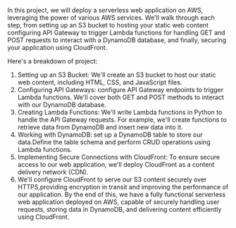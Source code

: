 In this project, we will deploy a serverless web application on AWS, leveraging the power of various AWS services. We'll walk through each step, from setting up an S3 bucket to hosting your static web content
configuring API Gateway to trigger Lambda functions for handling GET and POST requests to interact with a DynamoDB database, and finally, securing your application using CloudFront.

Here's a breakdown of project:

1. Setting up an S3 Bucket: We'll create an S3 bucket to host our static web content, including HTML, CSS, and JavaScript files.
2. Configuring API Gateways: configure API Gateway endpoints to trigger Lambda functions. We'll cover both GET and POST methods to interact with our DynamoDB database.
3. Creating Lambda Functions: We'll write Lambda functions in Python to handle the API Gateway requests. For example, we'll create functions to retrieve data from DynamoDB and insert new data into it.
4. Working with DynamoDB: set up a DynamoDB table to store our data.Define the table schema and perform CRUD operations using Lambda functions.
5. Implementing Secure Connections with CloudFront: To ensure secure access to our web application, we'll deploy CloudFront as a content delivery network (CDN).
6. We'll configure CloudFront to serve our S3 content securely over HTTPS,providing encryption in transit and improving the performance of our application.
By the end of this, we have a fully functional serverless web application deployed on AWS, capable of securely handling user requests, storing data in DynamoDB, and delivering content efficiently using CloudFront.
